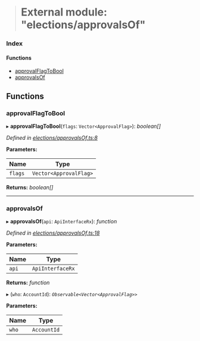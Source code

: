 > # External module: "elections/approvalsOf"

### Index

#### Functions

* [approvalFlagToBool](_elections_approvalsof_.md#approvalflagtobool)
* [approvalsOf](_elections_approvalsof_.md#approvalsof)

## Functions

###  approvalFlagToBool

▸ **approvalFlagToBool**(`flags`: `Vector<ApprovalFlag>`): *boolean[]*

*Defined in [elections/approvalsOf.ts:8](https://github.com/polkadot-js/api/blob/ff69c43/packages/api-derive/src/elections/approvalsOf.ts#L8)*

**Parameters:**

Name | Type |
------ | ------ |
`flags` | `Vector<ApprovalFlag>` |

**Returns:** *boolean[]*

___

###  approvalsOf

▸ **approvalsOf**(`api`: `ApiInterfaceRx`): *function*

*Defined in [elections/approvalsOf.ts:18](https://github.com/polkadot-js/api/blob/ff69c43/packages/api-derive/src/elections/approvalsOf.ts#L18)*

**Parameters:**

Name | Type |
------ | ------ |
`api` | `ApiInterfaceRx` |

**Returns:** *function*

▸ (`who`: `AccountId`): *`Observable<Vector<ApprovalFlag>>`*

**Parameters:**

Name | Type |
------ | ------ |
`who` | `AccountId` |